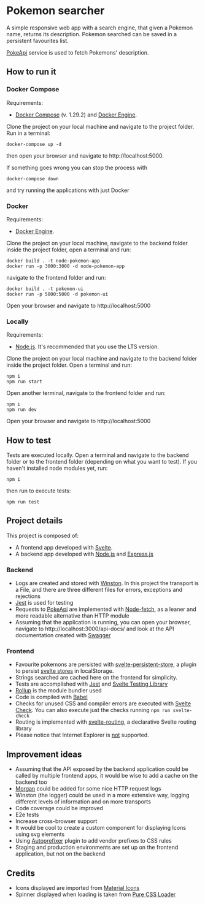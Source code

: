 # Pokemon searcher

A simple responsive web app with a search engine, that given a Pokemon name, returns its description. Pokemon searched can be saved in a persistent favourites list.

[PokeApi](https://pokeapi.co/) service is used to fetch Pokemons' description.

## How to run it

### Docker Compose

Requirements:

- [Docker Compose](https://docs.docker.com/compose/install/) (v. 1.29.2) and [Docker Engine](https://docs.docker.com/engine/install/).

Clone the project on your local machine and navigate to the project folder. Run in a terminal:
```
docker-compose up -d
```

then open your browser and navigate to http://localhost:5000.

If something goes wrong you can stop the process with
```
docker-compose down
```
and try running the applications with just Docker

### Docker

Requirements:

- [Docker Engine](https://docs.docker.com/engine/install/).

Clone the project on your local machine, navigate to the backend folder inside the project folder, open a terminal and run:
```
docker build . -t node-pokemon-app
docker run -p 3000:3000 -d node-pokemon-app
```
navigate to the frontend folder and run:
```
docker build . -t pokemon-ui
docker run -p 5000:5000 -d pokemon-ui
```
Open your browser and navigate to http://localhost:5000

### Locally

Requirements:

- [Node.js](https://nodejs.org/en/). It's recommended that you use the LTS version.

Clone the project on your local machine and navigate to the backend folder inside the project folder. Open a terminal and run:
```
npm i
npm run start
```
Open another terminal, navigate to the frontend folder and run:
```
npm i
npm run dev
```
Open your browser and navigate to http://localhost:5000

## How to test

Tests are executed locally. Open a terminal and navigate to the backend folder or to the frontend folder (depending on what you want to test).
If you haven't installed node modules yet, run:

```
npm i
```

then run to execute tests:

```
npm run test
```

## Project details

This project is composed of:

- A frontend app developed with [Svelte](https://svelte.dev/).
- A backend app developed with [Node.js](https://nodejs.org/en/) and [Express.js](https://expressjs.com/)

### Backend

- Logs are created and stored with [Winston](https://github.com/winstonjs/winston). In this project the transport is a File, and there are three different files for errors, exceptions and rejections
- [Jest](https://jestjs.io/) is used for testing
- Requests to [PokeApi](https://pokeapi.co/) are implemented with [Node-fetch](https://www.npmjs.com/package/node-fetch), as a leaner and more readable alternative than HTTP module
- Assuming that the application is running, you can open your browser, navigate to http://localhost:3000/api-docs/ and look at the API documentation created with [Swagger](https://swagger.io/)

### Frontend

- Favourite pokemons are persisted with [svelte-persistent-store](https://github.com/andsala/svelte-persistent-store), a plugin to persist [svelte stores](https://svelte.dev/docs#svelte_store) in localStorage.
- Strings searched are cached here on the frontend for simplicity.
- Tests are accomplished with [Jest](https://jestjs.io/) and [Svelte Testing Library](https://testing-library.com/docs/svelte-testing-library/intro)
- [Rollup](https://rollupjs.org/guide/en/) is the module bundler used
- Code is compiled with [Babel](https://babeljs.io/)
- Checks for unused CSS and compiler errors are executed with [Svelte Check](https://www.npmjs.com/package/svelte-check). You can also execute just the checks running `npm run svelte-check`
- Routing is implemented with [svelte-routing](https://www.npmjs.com/package/svelte-routing), a declarative Svelte routing library
- Please notice that Internet Explorer is <ins>not</ins> supported.

## Improvement ideas

- Assuming that the API exposed by the backend application could be called by multiple frontend apps, it would be wise to add a cache on the backend too
- [Morgan](https://www.npmjs.com/package/morgan) could be added for some nice HTTP request logs
- Winston (the logger) could be used in a more extensive way, logging different levels of information and on more transports
- Code coverage could be improved
- E2e tests
- Increase cross-browser support
- It would be cool to create a custom component for displaying Icons using svg elements
- Using [Autoprefixer](https://www.npmjs.com/package/autoprefixer) plugin to add vendor prefixes to CSS rules
- Staging and production environments are set up on the frontend application, but not on the backend

## Credits

- Icons displayed are imported from [Material Icons](https://fonts.google.com/icons)
- Spinner displayed when loading is taken from [Pure CSS Loader](https://loading.io/css/)
